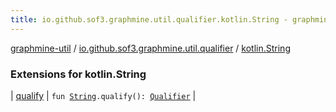 ```yaml
---
title: io.github.sof3.graphmine.util.qualifier.kotlin.String - graphmine-util
---
```


[graphmine-util](../../index.html) / [io.github.sof3.graphmine.util.qualifier](../index.html) / [kotlin.String](./index.html)

### Extensions for kotlin.String

| [qualify](qualify.html) | `fun `[`String`](https://kotlinlang.org/api/latest/jvm/stdlib/kotlin/-string/index.html)`.qualify(): `[`Qualifier`](../-qualifier/index.html) |

